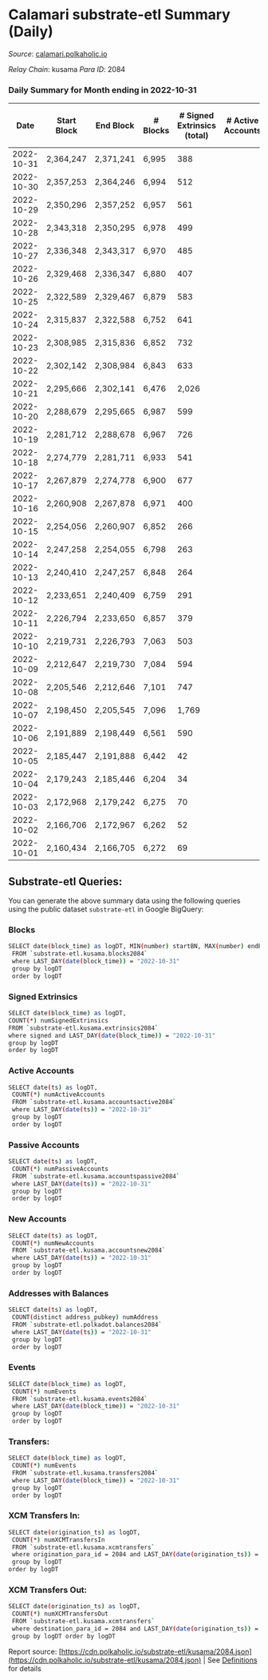 # Calamari substrate-etl Summary (Daily)

_Source_: [calamari.polkaholic.io](https://calamari.polkaholic.io)

*Relay Chain*: kusama
*Para ID*: 2084



### Daily Summary for Month ending in 2022-10-31


| Date | Start Block | End Block | # Blocks | # Signed Extrinsics (total) | # Active Accounts | # Passive | # New | # Addresses with Balances | # Events | # Transfers | # XCM Transfers In | # XCM Transfers Out | Issues | 
| ---- | ----------- | --------- | -------- | --------------------------- | ----------------- | --------- | ----- | ------------------------- | -------- | ----------- | ------------------ | ------------------- | ------ |
| 2022-10-31 | 2,364,247 | 2,371,241 | 6,995 | 388 |  |  |  | 28,703 | 39,049 | 106 ($17,164.73) | 4 ($165.54) | 2 ($17.18) |  |
| 2022-10-30 | 2,357,253 | 2,364,246 | 6,994 | 512 |  |  |  | 28,677 | 44,864 | 279 ($8,728.01) | 1 ($1.53) | 1 ($50.24) |  |
| 2022-10-29 | 2,350,296 | 2,357,252 | 6,957 | 561 |  |  |  | 28,835 | 44,807 | 256 ($42,842.14) |   | 3 ($2,447.47) |  |
| 2022-10-28 | 2,343,318 | 2,350,295 | 6,978 | 499 |  |  |  |  | 43,995 | 253 ($221,754.45) | 6 ($4,017.05) | 1 ($1.12) |  |
| 2022-10-27 | 2,336,348 | 2,343,317 | 6,970 | 485 |  |  |  |  | 43,409 | 214 ($215,891.85) | 3 ($341.66) |   |  |
| 2022-10-26 | 2,329,468 | 2,336,347 | 6,880 | 407 |  |  |  |  | 41,085 | 116 ($208,065.80) | 1 ($776.53) | 1 ($0.00284) |  |
| 2022-10-25 | 2,322,589 | 2,329,467 | 6,879 | 583 |  |  |  |  | 42,417 | 177 ($99,514.84) | 3 ($1,022.04) | 5 ($1,155.50) |  |
| 2022-10-24 | 2,315,837 | 2,322,588 | 6,752 | 641 |  |  |  | 28,481 | 37,872 | 286 ($142,674.03) | 3 ($1,951.43) |   |  |
| 2022-10-23 | 2,308,985 | 2,315,836 | 6,852 | 732 |  |  |  | 28,354 | 43,009 | 417 ($50,076.24) | 2 ($413.78) |   |  |
| 2022-10-22 | 2,302,142 | 2,308,984 | 6,843 | 633 |  |  |  | 28,069 | 42,407 | 373 ($35,724.14) | 3 ($391.85) |   |  |
| 2022-10-21 | 2,295,666 | 2,302,141 | 6,476 | 2,026 |  |  |  | 27,798 | 50,913 | 1,728 ($24,689.68) | 3 ($178.99) |   |  |
| 2022-10-20 | 2,288,679 | 2,295,665 | 6,987 | 599 |  |  |  |  | 37,816 | 295 ($225,159.91) | 6 ($818.84) | 3 ($16.66) |  |
| 2022-10-19 | 2,281,712 | 2,288,678 | 6,967 | 726 |  |  |  | 27,288 | 42,100 | 271 ($213,038.02) | 5 ($1,271.06) |   |  |
| 2022-10-18 | 2,274,779 | 2,281,711 | 6,933 | 541 |  |  |  |  | 39,830 | 188 ($28,939.24) | 25 ($4,494.93) | 1 ($256.86) |  |
| 2022-10-17 | 2,267,879 | 2,274,778 | 6,900 | 677 |  |  |  |  | 39,708 | 273 ($75,236.19) | 21 ($4,497.15) | 2 ($685.78) |  |
| 2022-10-16 | 2,260,908 | 2,267,878 | 6,971 | 400 |  |  |  | 26,906 | 37,098 | 123 ($222,764.99) | 3 ($123.49) |   |  |
| 2022-10-15 | 2,254,056 | 2,260,907 | 6,852 | 266 |  |  |  |  | 34,876 | 55 ($3,914.40) |   |   |  |
| 2022-10-14 | 2,247,258 | 2,254,055 | 6,798 | 263 |  |  |  | 26,832 | 31,264 | 62 ($208,809.44) |   |   |  |
| 2022-10-13 | 2,240,410 | 2,247,257 | 6,848 | 264 |  |  |  |  | 34,503 | 51 ($212,797.58) | 6 ($1,204.86) |   |  |
| 2022-10-12 | 2,233,651 | 2,240,409 | 6,759 | 291 |  |  |  | 26,797 | 33,470 | 62 ($218,471.52) | 1 ($170.25) |   |  |
| 2022-10-11 | 2,226,794 | 2,233,650 | 6,857 | 379 |  |  |  | 26,788 | 32,469 | 102 ($25,338.65) | 11 ($2,104.50) |   |  |
| 2022-10-10 | 2,219,731 | 2,226,793 | 7,063 | 503 |  |  |  | 26,775 | 32,568 | 153 ($19,010.54) | 1  |   |  |
| 2022-10-09 | 2,212,647 | 2,219,730 | 7,084 | 594 |  |  |  | 26,759 | 33,315 | 165 ($230,077.23) | 1  |   |  |
| 2022-10-08 | 2,205,546 | 2,212,646 | 7,101 | 747 |  |  |  | 26,741 | 33,683 | 233 ($58,119.71) |   |   |  |
| 2022-10-07 | 2,198,450 | 2,205,545 | 7,096 | 1,769 |  |  |  | 26,714 | 35,159 | 489 ($117,586.80) | 5 ($6.79) |   |  |
| 2022-10-06 | 2,191,889 | 2,198,449 | 6,561 | 590 |  |  |  | 26,679 | 24,002 | 124 ($124,081.97) | 7 ($5.23) | 8 ($37.11) |  |
| 2022-10-05 | 2,185,447 | 2,191,888 | 6,442 | 42 |  |  |  | 26,669 | 19,632 | 22 ($4,284.32) | 3 ($18.19) |   |  |
| 2022-10-04 | 2,179,243 | 2,185,446 | 6,204 | 34 |  |  |  | 26,667 | 18,859 | 19 ($30,215.70) |   | 1 ($181.34) |  |
| 2022-10-03 | 2,172,968 | 2,179,242 | 6,275 | 70 |  |  |  |  | 19,341 | 40 ($40,824.10) | 4 ($285.34) | 1 ($0.09) |  |
| 2022-10-02 | 2,166,706 | 2,172,967 | 6,262 | 52 |  |  |  |  | 19,188 | 31 ($7,264.58) | 7 ($201.81) | 1 ($4.23) |  |
| 2022-10-01 | 2,160,434 | 2,166,705 | 6,272 | 69 |  |  |  |  | 19,322 | 43 ($26,302.15) | 3 ($125.93) | 1 ($1,194.55) |  |

## Substrate-etl Queries:
You can generate the above summary data using the following queries using the public dataset `substrate-etl` in Google BigQuery:

### Blocks
```bash
SELECT date(block_time) as logDT, MIN(number) startBN, MAX(number) endBN, COUNT(*) numBlocks 
 FROM `substrate-etl.kusama.blocks2084`  
 where LAST_DAY(date(block_time)) = "2022-10-31" 
 group by logDT 
 order by logDT
```

### Signed Extrinsics
```bash
SELECT date(block_time) as logDT, 
COUNT(*) numSignedExtrinsics 
FROM `substrate-etl.kusama.extrinsics2084`  
where signed and LAST_DAY(date(block_time)) = "2022-10-31" 
group by logDT 
order by logDT
```

### Active Accounts
```bash
SELECT date(ts) as logDT, 
 COUNT(*) numActiveAccounts 
 FROM `substrate-etl.kusama.accountsactive2084` 
 where LAST_DAY(date(ts)) = "2022-10-31" 
 group by logDT 
 order by logDT
```

### Passive Accounts
```bash
SELECT date(ts) as logDT, 
 COUNT(*) numPassiveAccounts 
 FROM `substrate-etl.kusama.accountspassive2084` 
 where LAST_DAY(date(ts)) = "2022-10-31" 
 group by logDT 
 order by logDT
```

### New Accounts
```bash
SELECT date(ts) as logDT, 
 COUNT(*) numNewAccounts 
 FROM `substrate-etl.kusama.accountsnew2084` 
 where LAST_DAY(date(ts)) = "2022-10-31" 
 group by logDT
 order by logDT
```

### Addresses with Balances
```bash
SELECT date(ts) as logDT,
 COUNT(distinct address_pubkey) numAddress 
 FROM `substrate-etl.polkadot.balances2084` 
 where LAST_DAY(date(ts)) = "2022-10-31" 
 group by logDT 
 order by logDT
```

### Events
```bash
SELECT date(block_time) as logDT, 
 COUNT(*) numEvents 
 FROM `substrate-etl.kusama.events2084` 
 where LAST_DAY(date(block_time)) = "2022-10-31" 
 group by logDT 
 order by logDT
```

### Transfers:
```bash
SELECT date(block_time) as logDT, 
 COUNT(*) numEvents 
 FROM `substrate-etl.kusama.transfers2084` 
 where LAST_DAY(date(block_time)) = "2022-10-31" 
 group by logDT 
 order by logDT
```

### XCM Transfers In:
```bash
SELECT date(origination_ts) as logDT, 
 COUNT(*) numXCMTransfersIn 
 FROM `substrate-etl.kusama.xcmtransfers` 
 where origination_para_id = 2084 and LAST_DAY(date(origination_ts)) = "2022-10-31" 
 group by logDT 
order by logDT
```

### XCM Transfers Out:
```bash
SELECT date(origination_ts) as logDT, 
 COUNT(*) numXCMTransfersOut 
 FROM `substrate-etl.kusama.xcmtransfers` 
 where destination_para_id = 2084 and LAST_DAY(date(origination_ts)) = "2022-10-31" 
 group by logDT order by logDT
```


Report source: [https://cdn.polkaholic.io/substrate-etl/kusama/2084.json](https://cdn.polkaholic.io/substrate-etl/kusama/2084.json) | See [Definitions](/DEFINITIONS.md) for details
